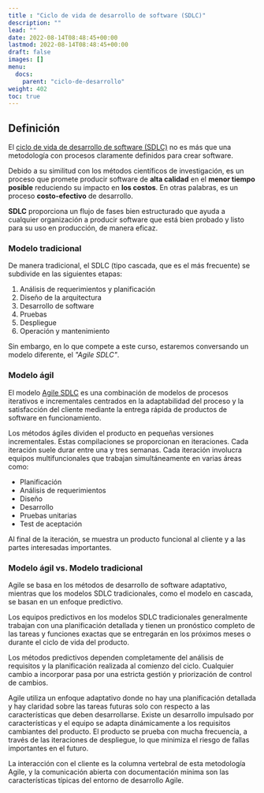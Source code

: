 ```yaml
---
title : "Ciclo de vida de desarrollo de software (SDLC)"
description: ""
lead: ""
date: 2022-08-14T08:48:45+00:00
lastmod: 2022-08-14T08:48:45+00:00
draft: false
images: []
menu:
  docs:
    parent: "ciclo-de-desarrollo"
weight: 402
toc: true
---
```


## Definición

El [ciclo de vida de desarrollo de software (SDLC)][IEEE 15288] no es más que una metodología con procesos claramente definidos para crear software.

Debido a su similitud con los métodos científicos de investigación, es un proceso que promete producir software de **alta calidad** en el **menor tiempo posible** reduciendo su impacto en **los costos**. En otras palabras, es un proceso **costo-efectivo** de desarrollo.

**SDLC** proporciona un flujo de fases bien estructurado que ayuda a cualquier organización a producir software que está bien probado y listo para su uso en producción, de manera eficaz.

### Modelo tradicional

De manera tradicional, el SDLC (tipo cascada, que es el más frecuente) se subdivide en las siguientes etapas:

1. Análisis de requerimientos y planificación
2. Diseño de la arquitectura
3. Desarrollo de software
4. Pruebas
5. Despliegue
6. Operación y mantenimiento

Sin embargo, en lo que compete a este curso, estaremos conversando un modelo diferente, el *"Agile SDLC"*.

### Modelo ágil

El modelo [Agile SDLC] es una combinación de modelos de procesos iterativos e incrementales centrados en la adaptabilidad del proceso y la satisfacción del cliente mediante la entrega rápida de productos de software en funcionamiento.

Los métodos ágiles dividen el producto en pequeñas versiones incrementales. Estas compilaciones se proporcionan en iteraciones. Cada iteración suele durar entre una y tres semanas. Cada iteración involucra equipos multifuncionales que trabajan simultáneamente en varias áreas como:

- Planificación
- Análisis de requerimientos
- Diseño
- Desarrollo
- Pruebas unitarias
- Test de aceptación

Al final de la iteración, se muestra un producto funcional al cliente y a las partes interesadas importantes.

### Modelo ágil vs. Modelo tradicional

Agile se basa en los métodos de desarrollo de software adaptativo, mientras que los modelos SDLC tradicionales, como el modelo en cascada, se basan en un enfoque predictivo.

Los equipos predictivos en los modelos SDLC tradicionales generalmente trabajan con una planificación detallada y tienen un pronóstico completo de las tareas y funciones exactas que se entregarán en los próximos meses o durante el ciclo de vida del producto.

Los métodos predictivos dependen completamente del análisis de requisitos y la planificación realizada al comienzo del ciclo. Cualquier cambio a incorporar pasa por una estricta gestión y priorización de control de cambios.

Agile utiliza un enfoque adaptativo donde no hay una planificación detallada y hay claridad sobre las tareas futuras solo con respecto a las características que deben desarrollarse. Existe un desarrollo impulsado por características y el equipo se adapta dinámicamente a los requisitos cambiantes del producto. El producto se prueba con mucha frecuencia, a través de las iteraciones de despliegue, lo que minimiza el riesgo de fallas importantes en el futuro.

La interacción con el cliente es la columna vertebral de esta metodología Agile, y la comunicación abierta con documentación mínima son las características típicas del entorno de desarrollo Agile.

<!-- Referencias -->
[IEEE 15288]: ../../referencias/enlaces#ieee-15288
[Agile SDLC]: ../../referencias/enlaces#agile-sdlc
